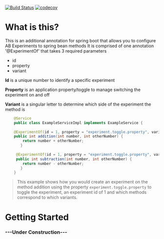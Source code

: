[![Build Status](https://dev.azure.com/LiamPringle/LiamPringle/_apis/build/status/pringlel.experiment-annotations?branchName=master)](https://dev.azure.com/LiamPringle/LiamPringle/_build/latest?definitionId=1&branchName=master) [![codecov](https://codecov.io/gh/pringlel/experiment-annotations/branch/master/graph/badge.svg)](https://codecov.io/gh/pringlel/experiment-annotations)

# What is this?
This is an additional annotation for spring boot that allows you to configure AB Experiments to spring bean methods
It is comprised of one annotation '@ExperimentOf' that takes 3 required parameters 

- id
- property
- variant

**Id** is a unique number to identify a specific experiment

**Property** is an application property/toggle to manage switching the experiment on and off

**Variant** is a singular letter to determine which side of the experiment the method is

```java
    @Service
    public class ExampleServiceImpl implements ExampleService {
    
    @ExperimentOf(id = 1, property = "experiment.toggle.property", variant = ExperimentVariant.A)
    public int addition(int number, int otherNumber) {
        return number + otherNumber;
       }
        
     @ExperimentOf(id = 1, property = "experiment.toggle.property", variant = ExperimentVariant.B)
     public int subtraction(int number, int otherNumber) { 
        return number - otherNumber;
       }
    }

```
> This example shows how you would create an experiment on the method addition using the property `experiment.toggle.property` to toggle the experiment, an experiment id of 1 and which methods correspond to which variants.

# Getting Started

### ---Under Construction---

